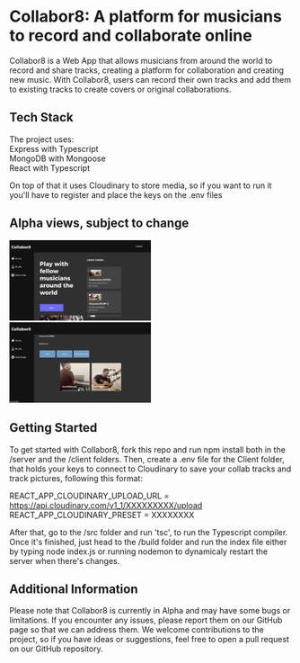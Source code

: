 # Collabor8: A platform for musicians to record and collaborate online

Collabor8 is a Web App that allows musicians from around the world to record and share tracks, creating a platform for collaboration and creating new music. With Collabor8, users can record their own tracks and add them to existing tracks to create covers or original collaborations.

## Tech Stack

The project uses: <br>
Express with Typescript <br>
MongoDB with Mongoose <br>
React with Typescript <br>

On top of that it uses Cloudinary to store media, so if you want to run it you'll have to register and place the keys on the .env files

## Alpha views, subject to change

<p>
  <img src="client/public/home.png" width="50%">
  <img src="client/public/collab.png" width="50%">
</p>

## Getting Started

To get started with Collabor8, fork this repo and run npm install both in the /server and the /client folders.
Then, create a .env file for the Client folder, that holds your keys to connect to Cloudinary to save your collab tracks and track pictures, following this format:

REACT_APP_CLOUDINARY_UPLOAD_URL = https://api.cloudinary.com/v1_1/XXXXXXXXX/upload <br>
REACT_APP_CLOUDINARY_PRESET = XXXXXXXX

After that, go to the /src folder and run 'tsc', to run the Typescript compiler. Once it's finished, just head to the /build folder and run the index file either by typing node index.js or running nodemon to dynamicaly restart the server when there's changes.

## Additional Information

Please note that Collabor8 is currently in Alpha and may have some bugs or limitations. If you encounter any issues, please report them on our GitHub page so that we can address them. We welcome contributions to the project, so if you have ideas or suggestions, feel free to open a pull request on our GitHub repository.
